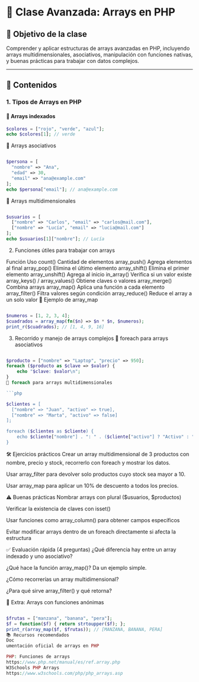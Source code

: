 ﻿# 🧠 Clase Avanzada: Arrays en PHP

## 🎯 Objetivo de la clase

Comprender y aplicar estructuras de arrays avanzadas en PHP, incluyendo arrays multidimensionales, asociativos, manipulación con funciones nativas, y buenas prácticas para trabajar con datos complejos.

---

## 📌 Contenidos

### 1. Tipos de Arrays en PHP

#### 🔹 Arrays indexados
```php
$colores = ["rojo", "verde", "azul"];
echo $colores[1]; // verde

```
🔹 Arrays asociativos

```php

$persona = [
  "nombre" => "Ana",
  "edad" => 30,
  "email" => "ana@example.com"
];
echo $persona["email"]; // ana@example.com

```
🔹 Arrays multidimensionales

```php

$usuarios = [
  ["nombre" => "Carlos", "email" => "carlos@mail.com"],
  ["nombre" => "Lucía", "email" => "lucia@mail.com"]
];
echo $usuarios[1]["nombre"]; // Lucía

```
2. Funciones útiles para trabajar con arrays

Función	Uso
count()	Cantidad de elementos
array_push()	Agrega elementos al final
array_pop()	Elimina el último elemento
array_shift()	Elimina el primer elemento
array_unshift()	Agrega al inicio
in_array()	Verifica si un valor existe
array_keys() / array_values()	Obtiene claves o valores
array_merge()	Combina arrays
array_map()	Aplica una función a cada elemento
array_filter()	Filtra valores según condición
array_reduce()	Reduce el array a un solo valor
🧪 Ejemplo de array_map

```php

$numeros = [1, 2, 3, 4];
$cuadrados = array_map(fn($n) => $n * $n, $numeros);
print_r($cuadrados); // [1, 4, 9, 16]

```
3. Recorrido y manejo de arrays complejos
🔁 foreach para arrays asociativos

```php

$producto = ["nombre" => "Laptop", "precio" => 950];
foreach ($producto as $clave => $valor) {
    echo "$clave: $valor\n";
}
🔁 foreach para arrays multidimensionales

```php

$clientes = [
  ["nombre" => "Juan", "activo" => true],
  ["nombre" => "Marta", "activo" => false]
];

foreach ($clientes as $cliente) {
    echo $cliente["nombre"] . ": " . ($cliente["activo"] ? "Activo" : "Inactivo") . "\n";
}

```
🛠️ Ejercicios prácticos
Crear un array multidimensional de 3 productos con nombre, precio y stock, recorrerlo con foreach y mostrar los datos.

Usar array_filter para devolver solo productos cuyo stock sea mayor a 10.

Usar array_map para aplicar un 10% de descuento a todos los precios.

⚠️ Buenas prácticas
Nombrar arrays con plural ($usuarios, $productos)

Verificar la existencia de claves con isset()

Usar funciones como array_column() para obtener campos específicos

Evitar modificar arrays dentro de un foreach directamente si afecta la estructura

✅ Evaluación rápida (4 preguntas)
¿Qué diferencia hay entre un array indexado y uno asociativo?

¿Qué hace la función array_map()? Da un ejemplo simple.

¿Cómo recorrerías un array multidimensional?

¿Para qué sirve array_filter() y qué retorna?

🧩 Extra: Arrays con funciones anónimas

```php

$frutas = ["manzana", "banana", "pera"];
$f = function($f) { return strtoupper($f); };
print_r(array_map($f, $frutas)); // [MANZANA, BANANA, PERA]
📚 Recursos recomendados
Doc
umentación oficial de arrays en PHP

PHP: Funciones de arrays
https://www.php.net/manual/es/ref.array.php
W3Schools PHP Arrays
https://www.w3schools.com/php/php_arrays.asp
